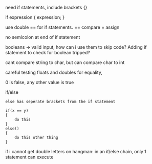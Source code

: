 need if statements, include brackets {}

if expression 
{
    expression;
}

use double == for if statements.
== compare
= assign

no semicolon at end of if statement

booleans -> valid input, how can i use them to skip code? Adding if statement to check for boolean tripped?

cant compare string to char, but can compare char to int

careful testing floats and doubles for equality, 

0 is false, any other value is true

if/else

    else has seperate brackets from the if statement

    if(x == y)
    {
        do this
    }
    else()
    {
        do this other thing
    }

if i cannot get double letters on hangman: in an if/else chain, only 1 statement can execute